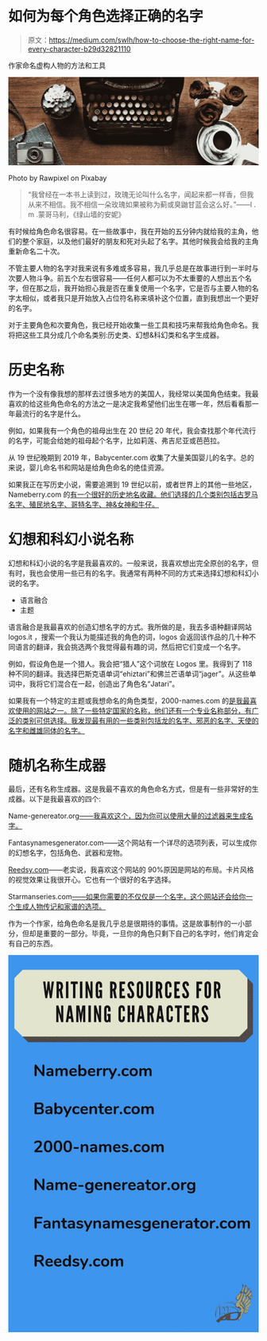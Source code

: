# 如何为每个角色选择正确的名字

> 原文：<https://medium.com/swlh/how-to-choose-the-right-name-for-every-character-b29d32821110>

作家命名虚构人物的方法和工具

![](img/572f346e12525261773f0fae2811ad44.png)

Photo by Rawpixel on Pixabay

> “我曾经在一本书上读到过，玫瑰无论叫什么名字，闻起来都一样香，但我从来不相信。我不相信一朵玫瑰如果被称为蓟或臭鼬甘蓝会这么好。”――l . m .蒙哥马利，《绿山墙的安妮》

有时候给角色命名很容易。在一些故事中，我在开始的五分钟内就给我的主角，他们的整个家庭，以及他们最好的朋友和死对头起了名字。其他时候我会给我的主角重新命名二十次。

不管主要人物的名字对我来说有多难或多容易，我几乎总是在故事进行到一半时与次要人物斗争。前五个左右很容易——任何人都可以为不太重要的人想出五个名字，但在那之后，我开始担心我是否在重复使用一个名字，它是否与主要人物的名字太相似，或者我只是开始放入占位符名称来填补这个位置，直到我想出一个更好的名字。

对于主要角色和次要角色，我已经开始收集一些工具和技巧来帮我给角色命名。我将把这些工具分成几个命名类别:历史类、幻想&科幻类和名字生成器。

# 历史名称

作为一个没有像我想的那样去过很多地方的美国人，我经常以美国角色结束。我最喜欢的给这些角色命名的方法之一是决定我希望他们出生在哪一年，然后看看那一年最流行的名字是什么。

例如，如果我有一个角色的祖母出生在 20 世纪 20 年代，我会查找那个年代流行的名字，可能会给她的祖母起个名字，比如莉莲、弗吉尼亚或芭芭拉。

从 19 世纪晚期到 2019 年，Babycenter.com 收集了大量美国婴儿的名字。总的来说，婴儿命名书和网站是给角色命名的绝佳资源。

如果我正在写历史小说，需要追溯到 19 世纪以前，或者世界上的其他一些地区，Nameberry.com 的[有一个很好的历史地名收藏。他们选择的几个类别包括古罗马名字、殖民地名字、哥特名字、神&女神和牛仔。](https://nameberry.com/lists/category/historic-names)

# 幻想和科幻小说名称

幻想和科幻小说的名字是我最喜欢的。一般来说，我喜欢想出完全原创的名字，但有时，我也会使用一些已有的名字。我通常有两种不同的方式来选择幻想和科幻小说的名字。

*   语言融合
*   主题

语言融合是我最喜欢的创造幻想名字的方式。我所做的是，我去多语种翻译网站 logos.it ，搜索一个我认为能描述我的角色的词，logos 会返回该作品的几十种不同语言的翻译，我会挑选两个我觉得最有趣的词，然后把它们变成一个名字。

例如，假设角色是一个猎人。我会把“猎人”这个词放在 Logos 里。我得到了 118 种不同的翻译。我选择巴斯克语单词“ehiztari”和佛兰芒语单词“jager”。从这些单词中，我将它们混合在一起，创造出了角色名“Jatari”。

如果我有一个特定的主题或我想命名的角色类型，2000-names.com 的[是我最喜欢使用的网站之一。除了一些特定国家的名称，他们还有一个专业名称部分，有广泛的类别可供选择。我发现最有用的一些类别包括龙的名字、邪恶的名字、天使的名字和雌雄同体的名字。](http://www.20000-names.com/special_categories.htm)

# 随机名称生成器

最后，还有名称生成器。这是我最不喜欢的角色命名方式，但是有一些非常好的生成器。以下是我最喜欢的四个:

Name-genereator.org[——我喜欢这个，因为你可以使用大量的过滤器来生成名字。](https://www.name-generator.org.uk/character/)

Fantasynamesgenerator.com——这个网站有一个详尽的选项列表，可以生成你的幻想名字，包括角色、武器和宠物。

[Reedsy.com](https://blog.reedsy.com/character-name-generator/)——老实说，我喜欢这个网站的 90%原因是网站的布局。卡片风格的视觉效果让我很开心。它也有一个很好的名字选择。

Starmanseries.com[——如果你需要的不仅仅是一个名字，这个网站还会给你一个生成人物传记和家谱的选项。](http://www.starmanseries.com/toolkit/names.html)

作为一个作家，给角色命名是我几乎总是很期待的事情。这是故事制作的一小部分，但却是重要的一部分。毕竟，一旦你的角色只剩下自己的名字时，他们肯定会有自己的东西。

![](img/5b509b283d3355c806a02c118ee61258.png)